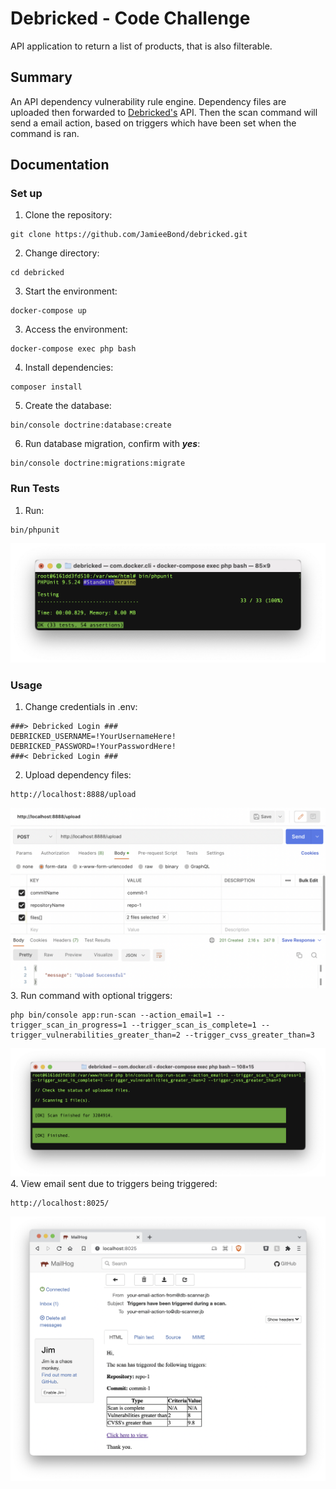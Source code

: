 # Debricked - Code Challenge

API application to return a list of products, that is also filterable.

## Summary
An API dependency vulnerability rule engine. Dependency files are uploaded then forwarded to [Debricked's](https://debricked.com/) API. Then the scan command will send a email action, based on triggers which have been set when the command is ran.

## Documentation

### Set up
1. Clone the repository:
```
git clone https://github.com/JamieeBond/debricked.git
```
2. Change directory:
```
cd debricked
```
3. Start the environment:
```
docker-compose up
```
3. Access the environment:
```
docker-compose exec php bash
```
4. Install dependencies:
```
composer install
```
5. Create the database:
```
bin/console doctrine:database:create
```
6. Run database migration, confirm with ***yes***:
```
bin/console doctrine:migrations:migrate
```
### Run Tests
1. Run:
```
bin/phpunit
```
![Screenshot](./docs/tests.png? "Test results")
### Usage
1. Change credentials in .env:
```
###> Debricked Login ###
DEBRICKED_USERNAME=!YourUsernameHere!
DEBRICKED_PASSWORD=!YourPasswordHere!
###< Debricked Login ###
```
2. Upload dependency files:
```
http://localhost:8888/upload
```
![Screenshot](./docs/upload.png? "Upload Successful")
3. Run command with optional triggers:
```
php bin/console app:run-scan --action_email=1 --trigger_scan_in_progress=1 --trigger_scan_is_complete=1 --trigger_vulnerabilities_greater_than=2 --trigger_cvss_greater_than=3
```
![Screenshot](./docs/run_command.png? "Scan Finished")
4. View email sent due to triggers being triggered:
```
http://localhost:8025/
```
![Screenshot](./docs/scan_email.png? "Email of Completed Scan")


